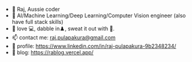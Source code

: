 - 👋 Raj, Aussie coder
- 💪 AI/Machine Learning/Deep Learning/Computer Vision engineer (also have full stack skills)
- 👀 love 💻, dabble in♟️, sweat it out with 🏀.
- 📫 contact me: raj.pulapakura@gmail.com
- 💼 profile: https://www.linkedin.com/in/raj-pulapakura-9b2348234/
- 📃 blog: https://rablog.vercel.app/
